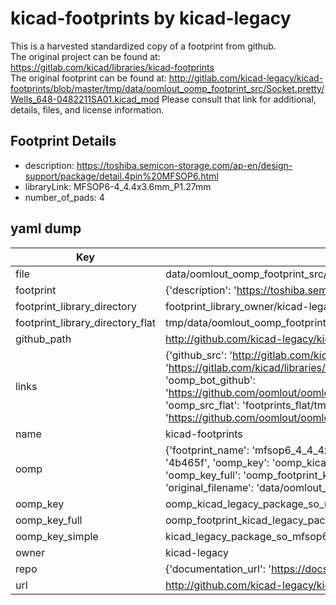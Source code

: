 # kicad-footprints by kicad-legacy  
This is a harvested standardized copy of a footprint from github.  
The original project can be found at:  
https://gitlab.com/kicad/libraries/kicad-footprints  
The original footprint can be found at:
http://gitlab.com/kicad-legacy/kicad-footprints/blob/master/tmp/data/oomlout_oomp_footprint_src/Socket.pretty/Wells_648-0482211SA01.kicad_mod
Please consult that link for additional, details, files, and license information.  
## Footprint Details
* description: https://toshiba.semicon-storage.com/ap-en/design-support/package/detail.4pin%20MFSOP6.html  
* libraryLink: MFSOP6-4_4.4x3.6mm_P1.27mm  
* number_of_pads: 4  
## yaml dump  
| Key | Value |  
| --- | --- |  
| file | data/oomlout_oomp_footprint_src/kicad-footprints/Package_SO.pretty/MFSOP6-4_4.4x3.6mm_P1.27mm.kicad_mod |  
| footprint | {'description': 'https://toshiba.semicon-storage.com/ap-en/design-support/package/detail.4pin%20MFSOP6.html', 'libraryLink': 'MFSOP6-4_4.4x3.6mm_P1.27mm', 'number_of_pads': 4} |  
| footprint_library_directory | footprint_library_owner/kicad-legacy_kicad-footprints |  
| footprint_library_directory_flat | tmp/data/oomlout_oomp_footprint_src/footprints_flat/kicad_legacy_package_so_mfsop6_4_4_4x3_6mm_p1_27mm/working |  
| github_path | http://github.com/kicad-legacy/kicad-footprints/blob/master/tmp/data/oomlout_oomp_footprint_src/Package_SO.pretty/MFSOP6-4_4.4x3.6mm_P1.27mm.kicad_mod |  
| links | {'github_src': 'http://gitlab.com/kicad-legacy/kicad-footprints/blob/master/tmp/data/oomlout_oomp_footprint_src/Socket.pretty/Wells_648-0482211SA01.kicad_mod', 'github_src_repo': 'https://gitlab.com/kicad/libraries/kicad-footprints', 'oomp_bot': 'tmp/data/oomlout_oomp_footprint_src/footprints/kicad_legacy_package_so_mfsop6_4_4_4x3_6mm_p1_27mm/working', 'oomp_bot_github': 'https://github.com/oomlout/oomlout_oomp_footprint_bot/tree/main/tmp/data/oomlout_oomp_footprint_src/footprints/kicad_legacy_package_so_mfsop6_4_4_4x3_6mm_p1_27mm/working', 'oomp_src_flat': 'footprints_flat/tmp/data/oomlout_oomp_footprint_src/footprints_flat/kicad_legacy_package_so_mfsop6_4_4_4x3_6mm_p1_27mm/working', 'oomp_src_flat_github': 'https://github.com/oomlout/oomlout_oomp_footprint_src/tree/main/tmp/data/oomlout_oomp_footprint_src/footprints_flat/kicad_legacy_package_so_mfsop6_4_4_4x3_6mm_p1_27mm/working'} |  
| name | kicad-footprints |  
| oomp | {'footprint_name': 'mfsop6_4_4_4x3_6mm_p1_27mm', 'library_name': 'package_so', 'md5': '4b465f992e4ebd32d23746ea244f06d0', 'md5_10': '4b465f992e', 'md5_5': '4b465', 'md5_6': '4b465f', 'oomp_key': 'oomp_kicad_legacy_package_so_mfsop6_4_4_4x3_6mm_p1_27mm', 'oomp_key_extra': 'oomp_footprint_kicad_legacy_package_so_mfsop6_4_4_4x3_6mm_p1_27mm', 'oomp_key_full': 'oomp_footprint_kicad_legacy_package_so_mfsop6_4_4_4x3_6mm_p1_27mm_4b465f', 'oomp_key_simple': 'kicad_legacy_package_so_mfsop6_4_4_4x3_6mm_p1_27mm', 'original_filename': 'data/oomlout_oomp_footprint_src/kicad-footprints/Package_SO.pretty/MFSOP6-4_4.4x3.6mm_P1.27mm.kicad_mod', 'owner_name': 'kicad_legacy'} |  
| oomp_key | oomp_kicad_legacy_package_so_mfsop6_4_4_4x3_6mm_p1_27mm |  
| oomp_key_full | oomp_footprint_kicad_legacy_package_so_mfsop6_4_4_4x3_6mm_p1_27mm |  
| oomp_key_simple | kicad_legacy_package_so_mfsop6_4_4_4x3_6mm_p1_27mm |  
| owner | kicad-legacy |  
| repo | {'documentation_url': 'https://docs.github.com/rest/repos/repos#get-a-repository', 'message': 'Not Found'} |  
| url | http://github.com/kicad-legacy/kicad-footprints |  

